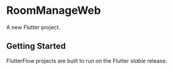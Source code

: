 # RoomManageWeb

A new Flutter project.

## Getting Started

FlutterFlow projects are built to run on the Flutter _stable_ release.

